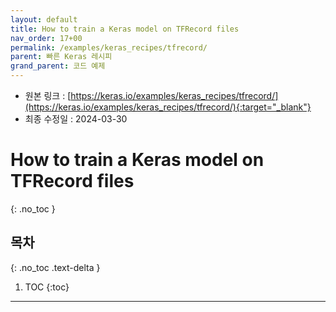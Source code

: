 ```yaml
---
layout: default
title: How to train a Keras model on TFRecord files
nav_order: 17+00
permalink: /examples/keras_recipes/tfrecord/
parent: 빠른 Keras 레시피
grand_parent: 코드 예제
---
```


* 원본 링크 : [https://keras.io/examples/keras_recipes/tfrecord/](https://keras.io/examples/keras_recipes/tfrecord/){:target="_blank"}
* 최종 수정일 : 2024-03-30

# How to train a Keras model on TFRecord files
{: .no_toc }

## 목차
{: .no_toc .text-delta }

1. TOC
{:toc}

---
